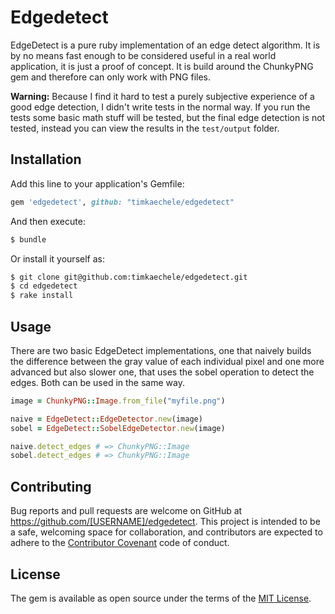 # Edgedetect

EdgeDetect is a pure ruby implementation of an edge detect algorithm. It is by 
no means fast enough to be considered useful in a real world application, it 
is just a proof of concept. It is build around the ChunkyPNG gem and therefore 
can only work with PNG files. 

**Warning:** Because I find it hard to test a purely subjective experience of 
a good edge detection, I didn't write tests in the normal way. If you run the 
tests some basic math stuff will be tested, but the final edge detection is 
not tested, instead you can view the results in the `test/output` folder.

## Installation

Add this line to your application's Gemfile:

```ruby
gem 'edgedetect', github: "timkaechele/edgedetect"
```

And then execute:

```sh
$ bundle
```

Or install it yourself as:

```sh
$ git clone git@github.com:timkaechele/edgedetect.git
$ cd edgedetect
$ rake install
```

## Usage

There are two basic EdgeDetect implementations, one that naively builds the 
difference between the gray value of each individual pixel and one more 
advanced but also slower one, that uses the sobel operation to detect
the edges. Both can be used in the same way.

```ruby
image = ChunkyPNG::Image.from_file("myfile.png")

naive = EdgeDetect::EdgeDetector.new(image)
sobel = EdgeDetect::SobelEdgeDetector.new(image)

naive.detect_edges # => ChunkyPNG::Image
sobel.detect_edges # => ChunkyPNG::Image
```

## Contributing

Bug reports and pull requests are welcome on GitHub at https://github.com/[USERNAME]/edgedetect. This project is intended to be a safe, welcoming space for collaboration, and contributors are expected to adhere to the [Contributor Covenant](contributor-covenant.org) code of conduct.


## License

The gem is available as open source under the terms of the [MIT License](http://opensource.org/licenses/MIT).


